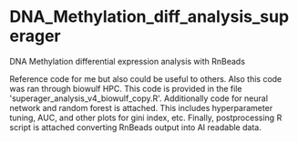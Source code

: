 # DNA_Methylation_diff_analysis_superager
DNA Methylation differential expression analysis with RnBeads

Reference code for me but also could be useful to others. Also this code was ran through biowulf HPC. This code is provided in the file 'superager_analysis_v4_biowulf_copy.R'. Additionally code for neural network and random forest is attached. This includes hyperparameter tuning, AUC, and other plots for gini index, etc. Finally, postprocessing R script is attached converting RnBeads output into AI readable data. 
